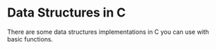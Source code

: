 # Data Structures in C
There are some data structures implementations in C you can use with basic functions.
